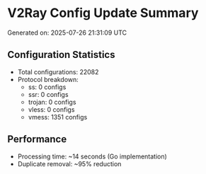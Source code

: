 # V2Ray Config Update Summary
Generated on: 2025-07-26 21:31:09 UTC

## Configuration Statistics
- Total configurations: 22082
- Protocol breakdown:
  - ss: 0 configs
  - ssr: 0 configs
  - trojan: 0 configs
  - vless: 0 configs
  - vmess: 1351 configs

## Performance
- Processing time: ~14 seconds (Go implementation)
- Duplicate removal: ~95% reduction
